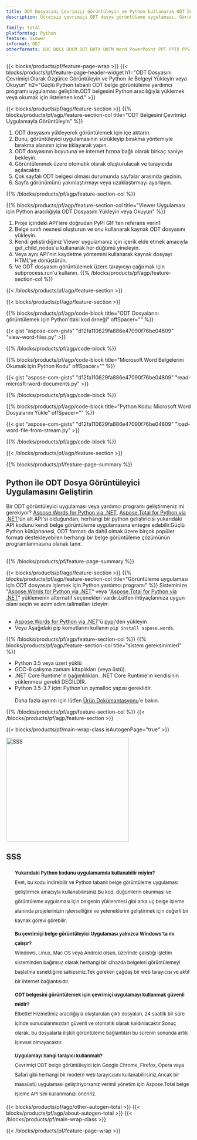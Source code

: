 ```yaml
---
title: ODT Dosyasını Çevrimiçi Görüntüleyin ve Python kullanarak ODT Dosyasını Yükleyin veya Okuyun
description: Ücretsiz çevrimiçi ODT dosya görüntüleme uygulaması. Görüntüleyici uygulaması için ODT dosyasını okumak ve yüklemek için Python API kodu.

family: total
platformtag: Python
feature: Viewer
informat: ODT
otherformats: DOC DOCX DOCM DOT DOTX DOTM Word PowerPoint PPT PPTX PPS PPSX PPSM PPTM POTX POTM Excel XLS XLSX XLSM XLSB XLTX XLTM PDF Image BMP GIF JPG JPEG PNG SVG TIF TIFF
---
```

{{< blocks/products/pf/feature-page-wrap >}}
{{< blocks/products/pf/feature-page-header-widget h1="ODT Dosyasını Çevrimiçi Olarak Özgürce Görüntüleyin ve Python ile Belgeyi Yükleyin veya Okuyun" h2="Güçlü Python tabanlı ODT belge görüntüleme yardımcı programı uygulaması geliştirin.ODT belgesini Python aracılığıyla yüklemek veya okumak için listelenen kod." >}}




{{< blocks/products/pf/agp/feature-section >}}
{{% blocks/products/pf/agp/feature-section-col title="ODT Belgesini Çevrimiçi Uygulamayla Görüntüleyin" %}}

1. ODT dosyasını yükleyerek görüntülemek için içe aktarın.
1. Bunu, görüntüleyici uygulamasının sürükleyip bırakma yöntemiyle bırakma alanının içine tıklayarak yapın.
1. ODT dosyasının boyutuna ve internet hızına bağlı olarak birkaç saniye bekleyin.
1. Görüntülenmek üzere otomatik olarak oluşturulacak ve tarayıcıda açılacaktır.
1. Çok sayfalı ODT belgesi olması durumunda sayfalar arasında gezinin.
1. Sayfa görünümünü yakınlaştırmayı veya uzaklaştırmayı ayarlayın.

{{% /blocks/products/pf/agp/feature-section-col %}}

{{% blocks/products/pf/agp/feature-section-col title="Viewer Uygulaması için Python aracılığıyla ODT Dosyasını Yükleyin veya Okuyun" %}}

1. Proje içindeki API'lere doğrudan PyPI GIF'ten referans verin1
1. Belge sınıfı nesnesi oluşturun ve onu kullanarak kaynak ODT dosyasını yükleyin.
1. Kendi geliştirdiğiniz Viewer uygulamanız için içerik elde etmek amacıyla get_child_nodes'u kullanarak her düğümü yineleyin.
1. Veya aynı API'nin kaydetme yöntemini kullanarak kaynak dosyayı HTML'ye dönüştürün.
1. Ve ODT dosyasını görüntülemek üzere tarayıcıyı çağırmak için subprocess.run'u kullanın.
{{% /blocks/products/pf/agp/feature-section-col %}}

{{< /blocks/products/pf/agp/feature-section >}}


{{< blocks/products/pf/agp/feature-section >}}

{{% blocks/products/pf/agp/code-block title="ODT Dosyalarını görüntülemek için Python'daki kod örneği" offSpacer="" %}}

{{< gist "aspose-com-gists" "d12fa110629fa886e47090f76be04809" "view-word-files.py" >}}

{{% /blocks/products/pf/agp/code-block %}}

{{% blocks/products/pf/agp/code-block title="Microsoft Word Belgelerini Okumak için Python Kodu" offSpacer="" %}}

{{< gist "aspose-com-gists" "d12fa110629fa886e47090f76be04809" "read-microsft-word-documents.py" >}}

{{% /blocks/products/pf/agp/code-block %}}

{{% blocks/products/pf/agp/code-block title="Python Kodu: Microsoft Word Dosyalarını Yükle" offSpacer="" %}}

{{< gist "aspose-com-gists" "d12fa110629fa886e47090f76be04809" "load-word-file-from-stream.py" >}}

{{% /blocks/products/pf/agp/code-block %}}

{{< /blocks/products/pf/agp/feature-section >}}

{{% blocks/products/pf/feature-page-summary %}}


<h2>Python ile ODT Dosya Görüntüleyici Uygulamasını Geliştirin</h2>

Bir ODT görüntüleyici uygulaması veya yardımcı programı geliştirmeniz mi gerekiyor? [Aspose.Words for Python via .NET](https://products.aspose.com/words/python-net/), [Aspose.Total for Python via .NET](https://products.aspose.com/total/python-net/)'ün alt API'si olduğundan, herhangi bir python geliştiricisi yukarıdaki API kodunu kendi belge görüntüleme uygulamasına entegre edebilir.Güçlü Python kütüphanesi, ODT formatı da dahil olmak üzere birçok popüler formatı destekleyebilen herhangi bir belge görüntüleme çözümünün programlanmasına olanak tanır.<br /><br />

{{% /blocks/products/pf/feature-page-summary %}}

{{< blocks/products/pf/agp/feature-section >}}
{{% blocks/products/pf/agp/feature-section-col title="Görüntüleme uygulaması için ODT dosyasını işlemek için Python yardımcı programı" %}}
Sisteminize "[Aspose.Words for Python via .NET](https://products.aspose.com/words/python-net/)" veya "[Aspose.Total for Python via .NET](https://products.aspose.com/total/python-net/)" yüklemenin alternatif seçenekleri vardır.Lütfen ihtiyaçlarınıza uygun olanı seçin ve adım adım talimatları izleyin:<br /><br />

- [Aspose.Words for Python via .NET](https://products.aspose.com/words/python-net/)'ü [pypi](https://pypi.org/project/aspose-words/)'den yükleyin
- Veya Aşağıdaki pip komutlarını kullanın ```pip install aspose.words```.

{{% /blocks/products/pf/agp/feature-section-col %}}
{{% blocks/products/pf/agp/feature-section-col title="sistem gereksinimleri" %}}

- Python 3.5 veya üzeri yüklü
- GCC-6 çalışma zamanı kitaplıkları (veya üstü).
- .NET Core Runtime'ın bağımlılıkları. .NET Core Runtime'ın kendisinin yüklenmesi gerekli DEĞİLDİR.
- Python 3.5-3.7 için: Python'un pymalloc yapısı gereklidir.
<br /><br />
Daha fazla ayrıntı için lütfen [Ürün Dokümantasyonu](https://docs.aspose.com/words/python-net/system-requirements/)'e bakın.

{{% /blocks/products/pf/agp/feature-section-col %}}
{{< /blocks/products/pf/agp/feature-section >}}


{{< blocks/products/pf/main-wrap-class isAutogenPage="true" >}}

<style>.howtolist li{margin-right: 0!important;line-height: 26px;position: relative;margin-bottom: 10px;font-size: 13px;list-style-type: none;}</style>
<div class="col-md-12 tl bg-gray-dark howtolist section">
  <a class="anchor" name="faqpage"></a>
  <div class="container tl dflex" itemscope="" itemtype="https://schema.org/FAQPage">
      <div class="col-md-4 howtosectiongfx">
          <img class="social-panel-hide-on-mobile" src="https://www.groupODTs.cloud/templates/brand/images/groupODTs/conversion/groupODTs_conversion-brand.png" alt="SSS" width="335" height="283">
      </div>
      <div class="howtosection col-md-8">
          <div>
              <h2>SSS</h2>
              <ul>
                  <li itemscope="" itemprop="mainEntity" itemtype="https://schema.org/Question">
                      <div>
                          <span itemprop="name"><b>Yukarıdaki Python kodunu uygulamamda kullanabilir miyim?</b></span>
                      </div>
                      <div itemscope="" itemprop="acceptedAnswer" itemtype="https://schema.org/Answer">
                          <span itemprop="text">Evet, bu kodu indirebilir ve Python tabanlı belge görüntüleme uygulaması geliştirmek amacıyla kullanabilirsiniz.Bu kod, düğümlerin okunması ve görüntüleme uygulaması için belgenin yüklenmesi gibi arka uç belge işleme alanında projelerinizin işlevselliğini ve yeteneklerini geliştirmek için değerli bir kaynak görevi görebilir.</span>
                      </div>
                  </li>
                  <li itemscope="" itemprop="mainEntity" itemtype="https://schema.org/Question">
                      <div>
                          <span itemprop="name"><b>Bu çevrimiçi belge görüntüleyici Uygulaması yalnızca Windows'ta mı çalışır?</b></span>
                      </div>
                      <div itemscope="" itemprop="acceptedAnswer" itemtype="https://schema.org/Answer">
                          <span itemprop="text">Windows, Linux, Mac OS veya Android olsun, üzerinde çalıştığı işletim sisteminden bağımsız olarak herhangi bir cihazda belgeleri görüntülemeyi başlatma esnekliğine sahipsiniz.Tek gereken çağdaş bir web tarayıcısı ve aktif bir internet bağlantısıdır.</span>
                      </div>
                  </li>
                  <li itemscope="" itemprop="mainEntity" itemtype="https://schema.org/Question">
                      <div>
                          <span itemprop="name"><b>ODT belgesini görüntülemek için çevrimiçi uygulamayı kullanmak güvenli midir?</b></span>
                      </div>
                      <div itemscope="" itemprop="acceptedAnswer" itemtype="https://schema.org/Answer">
                          <span itemprop="text">Elbette! Hizmetimiz aracılığıyla oluşturulan çıktı dosyaları, 24 saatlik bir süre içinde sunucularımızdan güvenli ve otomatik olarak kaldırılacaktır.Sonuç olarak, bu dosyalarla ilişkili görüntüleme bağlantıları bu sürenin sonunda artık işlevsel olmayacaktır.</span>
                      </div>
                  </li>                 
                  <li itemscope="" itemprop="mainEntity" itemtype="https://schema.org/Question">
                      <div>
                          <span itemprop="name"><b>Uygulamayı hangi tarayıcı kullanmalı?</b></span>
                      </div>
                      <div itemscope="" itemprop="acceptedAnswer" itemtype="https://schema.org/Answer">
                          <span itemprop="text">Çevrimiçi ODT belge görüntüleyici için Google Chrome, Firefox, Opera veya Safari gibi herhangi bir modern web tarayıcısını kullanabilirsiniz.Ancak bir masaüstü uygulaması geliştiriyorsanız verimli yönetim için Aspose.Total belge işleme API'sini kullanmanızı öneririz.</span>
                      </div>
                  </li>
              </ul>
          </div>
      </div>
  </div>

{{< blocks/products/pf/agp/other-autogen-total >}}
{{< blocks/products/pf/agp/about-autogen-total >}}
{{< /blocks/products/pf/main-wrap-class >}}

{{< /blocks/products/pf/feature-page-wrap >}}